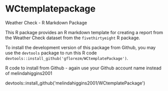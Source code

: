 # WCtemplatepackage
Weather Check - R Markdown Package

This R package provides an R markdown template for creating a report from the Weather Check dataset from the `fivethirtyeight` R package. 

To install the development version of this package from Github, you may use the `devtools` package to run this R code `devtools::install_github('gflorezm/WCtemplatePackage')`.



R code to install from Github - again use your Github account name instead of melindahiggins2001

devtools::install_github('melindahiggins2001/WCtemplatePackage')

